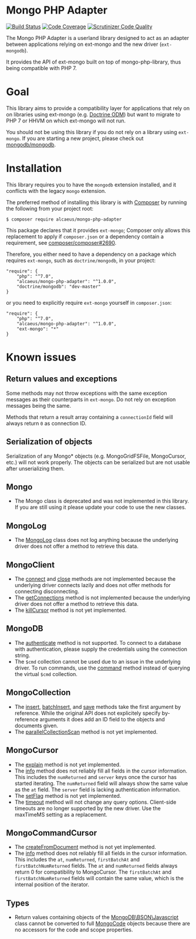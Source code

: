 # Mongo PHP Adapter

[![Build Status](https://travis-ci.org/alcaeus/mongo-php-adapter.svg?branch=master)](https://travis-ci.org/alcaeus/mongo-php-adapter)
[![Code Coverage](https://scrutinizer-ci.com/g/alcaeus/mongo-php-adapter/badges/coverage.png?b=master)](https://scrutinizer-ci.com/g/alcaeus/mongo-php-adapter/?branch=master)
[![Scrutinizer Code Quality](https://scrutinizer-ci.com/g/alcaeus/mongo-php-adapter/badges/quality-score.png?b=master)](https://scrutinizer-ci.com/g/alcaeus/mongo-php-adapter/?branch=master)

The Mongo PHP Adapter is a userland library designed to act as an adapter
between applications relying on ext-mongo and the new driver (`ext-mongodb`).

It provides the API of ext-mongo built on top of mongo-php-library, thus being
compatible with PHP 7.

# Goal

This library aims to provide a compatibility layer for applications that rely on
on libraries using ext-mongo (e.g. [Doctrine ODM](https://github.com/doctrine/mongodb-odm))
but want to migrate to PHP 7 or HHVM on which ext-mongo will not run.

You should not be using this library if you do not rely on a library using
`ext-mongo`. If you are starting a new project, please check out [mongodb/mongodb](https://github.com/mongodb/mongo-php-library).

# Installation

This library requires you to have the `mongodb` extension installed, and it
conflicts with the legacy `mongo` extension.

The preferred method of installing this library is with
[Composer](https://getcomposer.org/) by running the following from your project
root:

    $ composer require alcaeus/mongo-php-adapter

This package declares that it provides `ext-mongo`; Composer only allows this
replacement to apply if `composer.json` or a dependency contain a requirement,
see [composer/composer#2690](https://github.com/composer/composer/issues/2690).

Therefore, you either need to have a dependency on a package which requires
`ext-mongo`, such as `doctrine/mongodb`, in your project:

    "require": {
        "php": "^7.0",
        "alcaeus/mongo-php-adapter": "^1.0.0",
        "doctrine/mongodb": "dev-master"
    }

or you need to explicitly require `ext-mongo` yourself in `composer.json`:

    "require": {
        "php": "^7.0",
        "alcaeus/mongo-php-adapter": "^1.0.0",
        "ext-mongo": "*"
    }

# Known issues

## Return values and exceptions

Some methods may not throw exceptions with the same exception messages as their
counterparts in `ext-mongo`. Do not rely on exception messages being the same.

Methods that return a result array containing a `connectionId` field will always
return `0` as connection ID.

## Serialization of objects
Serialization of any Mongo* objects (e.g. MongoGridFSFile, MongoCursor, etc.)
will not work properly. The objects can be serialized but are not usable after
unserializing them.

## Mongo

 - The Mongo class is deprecated and was not implemented in this library. If you
 are still using it please update your code to use the new classes.

## MongoLog

 - The [MongoLog](http://php.net/manual/en/class.mongolog.php) class does not
 log anything because the underlying driver does not offer a method to retrieve
 this data.

## MongoClient

 - The [connect](https://php.net/manual/en/mongoclient.connect.php) and
 [close](https://secure.php.net/manual/en/mongoclient.close.php) methods are not
 implemented because the underlying driver connects lazily and does not offer
 methods for connecting disconnecting.
 - The [getConnections](https://secure.php.net/manual/en/mongoclient.getconnections.php)
 method is not implemented because the underlying driver does not offer a method
 to retrieve this data.
 - The [killCursor](https://php.net/manual/en/mongoclient.killcursor.php) method
 is not yet implemented.

## MongoDB
 - The [authenticate](https://secure.php.net/manual/en/mongodb.authenticate.php)
 method is not supported. To connect to a database with authentication, please
 supply the credentials using the connection string.
 - The `$cmd` collection cannot be used due to an issue in the underlying driver.
 To run commands, use the [command](https://secure.php.net/manual/en/mongodb.command.php)
 method instead of querying the virtual `$cmd` collection.

## MongoCollection

 - The [insert](https://php.net/manual/en/mongocollection.insert.php),
 [batchInsert](https://php.net/manual/en/mongocollection.batchinsert.php),
 and [save](https://php.net/manual/en/mongocollection.save.php)
 methods take the first argument by reference. While the original API does not
 explicitely specify by-reference arguments it does add an ID field to the
 objects and documents given.
 - The [parallelCollectionScan](https://php.net/manual/en/mongocollection.parallelcollectionscan.php)
 method is not yet implemented.

## MongoCursor
 - The [explain](https://php.net/manual/en/mongocursor.explain.php)
 method is not yet implemented.
 - The [info](https://php.net/manual/en/mongocursor.info.php) method does not
 reliably fill all fields in the cursor information. This includes the `numReturned`
 and `server` keys once the cursor has started iterating. The `numReturned` field
 will always show the same value as the `at` field. The `server` field is lacking
 authentication information.
 - The [setFlag](https://php.net/manual/en/mongocursor.setflag.php)
 method is not yet implemented.
 - The [timeout](https://php.net/manual/en/mongocursor.timeout.php) method will
 not change any query options. Client-side timeouts are no longer supported by
 the new driver. Use the maxTimeMS setting as a replacement.

## MongoCommandCursor
 - The [createFromDocument](https://php.net/manual/en/mongocommandcursor.createfromdocument.php)
 method is not yet implemented.
 - The [info](https://php.net/manual/en/mongocommandcursor.info.php) method does not
 reliably fill all fields in the cursor information. This includes the `at`, `numReturned`,
 `firstBatchAt` and `firstBatchNumReturned` fields. The `at` and `numReturned`
 fields always return 0 for compatibility to MongoCursor. The `firstBatchAt` and
 `firstBatchNumReturned` fields will contain the same value, which is the internal
 position of the iterator.

## Types

 - Return values containing objects of the [MongoDB\BSON\Javascript](https://secure.php.net/manual/en/class.mongodb-bson-javascript.php)
 class cannot be converted to full [MongoCode](https://secure.php.net/manual/en/class.mongocode.php)
 objects because there are no accessors for the code and scope properties.
